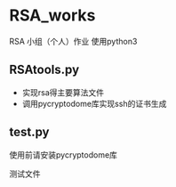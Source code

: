 # RSA_works
RSA 小组（个人）作业
使用python3

## RSAtools.py
- 实现rsa得主要算法文件
- 调用pycryptodome库实现ssh的证书生成

## test.py
使用前请安装pycryptodome库

测试文件
